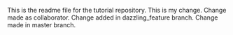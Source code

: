 This is the readme file for the tutorial repository. This is my change. Change made as collaborator. Change added in dazzling_feature branch. Change made in master branch.